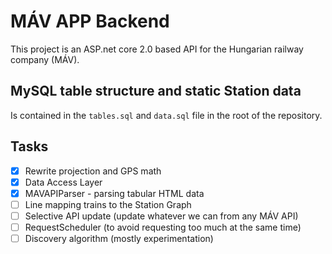 # MÁV APP Backend

This project is an ASP.net core 2.0 based API for the Hungarian railway company (MÁV).

## MySQL table structure and static Station data

Is contained in the `tables.sql` and `data.sql` file in the root of the repository.

## Tasks

- [x] Rewrite projection and GPS math
- [x] Data Access Layer
- [x] MAVAPIParser - parsing tabular HTML data
- [ ] Line mapping trains to the Station Graph
- [ ] Selective API update (update whatever we can from any MÁV API)
- [ ] RequestScheduler (to avoid requesting too much at the same time)
- [ ] Discovery algorithm (mostly experimentation)